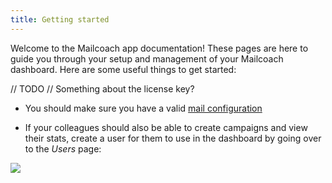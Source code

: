 ```yaml
---
title: Getting started
---
```


Welcome to the Mailcoach app documentation! These pages are here to guide you through your setup and management of your Mailcoach dashboard. Here are some useful things to get started:

// TODO // Something about the license key?

- You should make sure you have a valid [mail configuration](todo:link)

- If your colleagues should also be able to create campaigns and view their stats, create a user for them to use in the dashboard by going over to the _Users_ page:

![](https://mailcoach.app/images/docs/app/getting-started/users.png)
